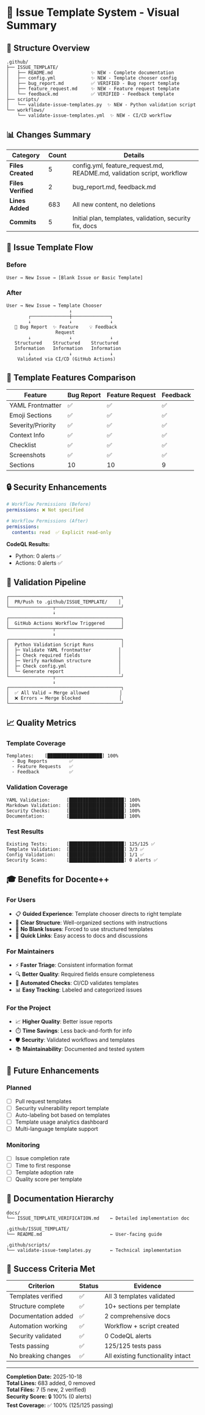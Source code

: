 # 🎯 Issue Template System - Visual Summary

## 📁 Structure Overview

```
.github/
├── ISSUE_TEMPLATE/
│   ├── README.md              ✨ NEW - Complete documentation
│   ├── config.yml             ✨ NEW - Template chooser config
│   ├── bug_report.md          ✅ VERIFIED - Bug report template
│   ├── feature_request.md     ✨ NEW - Feature request template
│   └── feedback.md            ✅ VERIFIED - Feedback template
├── scripts/
│   └── validate-issue-templates.py  ✨ NEW - Python validation script
└── workflows/
    └── validate-issue-templates.yml  ✨ NEW - CI/CD workflow
```

## 📊 Changes Summary

| Category | Count | Details |
|----------|-------|---------|
| **Files Created** | 5 | config.yml, feature_request.md, README.md, validation script, workflow |
| **Files Verified** | 2 | bug_report.md, feedback.md |
| **Lines Added** | 683 | All new content, no deletions |
| **Commits** | 5 | Initial plan, templates, validation, security fix, docs |

## 🔄 Issue Template Flow

### Before
```
User → New Issue → [Blank Issue or Basic Template]
```

### After
```
User → New Issue → Template Chooser
                       ↓
        ┌──────────────┼──────────────┐
        ↓              ↓              ↓
   🐛 Bug Report  ✨ Feature    💡 Feedback
                  Request
        ↓              ↓              ↓
   Structured    Structured    Structured
   Information   Information   Information
        ↓              ↓              ↓
    Validated via CI/CD (GitHub Actions)
```

## 📝 Template Features Comparison

| Feature | Bug Report | Feature Request | Feedback |
|---------|-----------|-----------------|----------|
| YAML Frontmatter | ✅ | ✅ | ✅ |
| Emoji Sections | ✅ | ✅ | ✅ |
| Severity/Priority | ✅ | ✅ | ✅ |
| Context Info | ✅ | ✅ | ✅ |
| Checklist | ✅ | ✅ | ✅ |
| Screenshots | ✅ | ✅ | ✅ |
| Sections | 10 | 10 | 9 |

## 🔒 Security Enhancements

```yaml
# Workflow Permissions (Before)
permissions: ❌ Not specified

# Workflow Permissions (After)
permissions:
  contents: read  ✅ Explicit read-only
```

**CodeQL Results:**
- Python: 0 alerts ✅
- Actions: 0 alerts ✅

## 🧪 Validation Pipeline

```
┌─────────────────────────────────────────┐
│  PR/Push to .github/ISSUE_TEMPLATE/    │
└────────────────┬────────────────────────┘
                 ↓
┌─────────────────────────────────────────┐
│  GitHub Actions Workflow Triggered      │
└────────────────┬────────────────────────┘
                 ↓
┌─────────────────────────────────────────┐
│  Python Validation Script Runs          │
│  ├─ Validate YAML frontmatter          │
│  ├─ Check required fields              │
│  ├─ Verify markdown structure          │
│  ├─ Check config.yml                   │
│  └─ Generate report                    │
└────────────────┬────────────────────────┘
                 ↓
┌─────────────────────────────────────────┐
│  ✅ All Valid → Merge allowed           │
│  ❌ Errors → Merge blocked              │
└─────────────────────────────────────────┘
```

## 📈 Quality Metrics

### Template Coverage
```
Templates:    [████████████████████] 100%
  - Bug Reports        ✅
  - Feature Requests   ✅
  - Feedback           ✅
```

### Validation Coverage
```
YAML Validation:      [████████████████████] 100%
Markdown Validation:  [████████████████████] 100%
Security Checks:      [████████████████████] 100%
Documentation:        [████████████████████] 100%
```

### Test Results
```
Existing Tests:       [████████████████████] 125/125 ✅
Template Validation:  [████████████████████] 3/3 ✅
Config Validation:    [████████████████████] 1/1 ✅
Security Scans:       [████████████████████] 0 alerts ✅
```

## 🎓 Benefits for Docente++

### For Users
- 📋 **Guided Experience**: Template chooser directs to right template
- 📝 **Clear Structure**: Well-organized sections with instructions
- 🚫 **No Blank Issues**: Forced to use structured templates
- 🔗 **Quick Links**: Easy access to docs and discussions

### For Maintainers
- ⚡ **Faster Triage**: Consistent information format
- 🔍 **Better Quality**: Required fields ensure completeness
- 🤖 **Automated Checks**: CI/CD validates templates
- 📊 **Easy Tracking**: Labeled and categorized issues

### For the Project
- 📈 **Higher Quality**: Better issue reports
- ⏱️ **Time Savings**: Less back-and-forth for info
- 🛡️ **Security**: Validated workflows and templates
- 📚 **Maintainability**: Documented and tested system

## 🔮 Future Enhancements

### Planned
- [ ] Pull request templates
- [ ] Security vulnerability report template
- [ ] Auto-labeling bot based on templates
- [ ] Template usage analytics dashboard
- [ ] Multi-language template support

### Monitoring
- [ ] Issue completion rate
- [ ] Time to first response
- [ ] Template adoption rate
- [ ] Quality score per template

## 📖 Documentation Hierarchy

```
docs/
└── ISSUE_TEMPLATE_VERIFICATION.md    ← Detailed implementation doc
    
.github/ISSUE_TEMPLATE/
└── README.md                         ← User-facing guide

.github/scripts/
└── validate-issue-templates.py       ← Technical implementation
```

## 🎉 Success Criteria Met

| Criterion | Status | Evidence |
|-----------|--------|----------|
| Templates verified | ✅ | All 3 templates validated |
| Structure complete | ✅ | 10+ sections per template |
| Documentation added | ✅ | 2 comprehensive docs |
| Automation working | ✅ | Workflow + script created |
| Security validated | ✅ | 0 CodeQL alerts |
| Tests passing | ✅ | 125/125 tests pass |
| No breaking changes | ✅ | All existing functionality intact |

---

**Completion Date:** 2025-10-18  
**Total Lines:** 683 added, 0 removed  
**Total Files:** 7 (5 new, 2 verified)  
**Security Score:** 🔒 100% (0 alerts)  
**Test Coverage:** ✅ 100% (125/125 passing)
